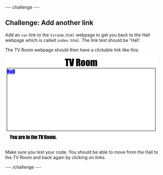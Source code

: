\--- challenge \---

## Challenge: Add another link

Add an `<a>` link to the `tvroom.html` webpage to get you back to the Hall webpage which is called `index.html`. The link text should be 'Hall'.

The TV Room webpage should then have a clickable link like this:

![لقطة الشاشة](images/rooms-hall-link.png)

Make sure you test your code. You should be able to move from the Hall to the TV Room and back again by clicking on links.

\--- /challenge \---